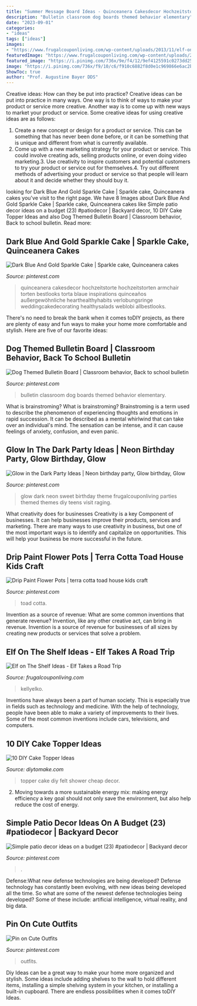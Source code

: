 ```yaml
---
title: "Summer Message Board Ideas - Quinceanera Cakesdecor Hochzeitstorte Hochzeitstorten Armchair Torten Bestlooks Torta Blaue Inspirations Quinceaños Außergewöhnliche Hearthealthyhabits Verlobungsringe Weddingcakedecorating Healthysalads Weblobi Allbestlooks"
description: "Bulletin classroom dog boards themed behavior elementary"
date: "2023-09-01"
categories:
- "ideas"
tags: ["ideas"]
images:
- "https://www.frugalcouponliving.com/wp-content/uploads/2013/11/elf-on-the-shelf-ideas-traffic-frugal-coupon-living.jpg"
featuredImage: "https://www.frugalcouponliving.com/wp-content/uploads/2013/11/elf-on-the-shelf-ideas-traffic-frugal-coupon-living.jpg"
featured_image: "https://i.pinimg.com/736x/9e/f4/12/9ef4125591c0273dd253b68401f694f1.jpg"
image: "https://i.pinimg.com/736x/f9/10/c6/f910c6882f8d0e1c969866e6ac2ba517.jpg"
ShowToc: true
author: "Prof. Augustine Bayer DDS"
---
```



Creative ideas: How can they be put into practice?
Creative ideas can be put into practice in many ways. One way is to think of ways to make your product or service more creative. Another way is to come up with new ways to market your product or service. Some creative ideas for using creative ideas are as follows:
1. Create a new concept or design for a product or service. This can be something that has never been done before, or it can be something that is unique and different from what is currently available.
2. Come up with a new marketing strategy for your product or service. This could involve creating ads, selling products online, or even doing video marketing.3. Use creativity to inspire customers and potential customers to try your product or service out for themselves.4. Try out different methods of advertising your product or service so that people will learn about it and decide whether they should buy it.

	

		
looking for Dark Blue And Gold Sparkle Cake | Sparkle cake, Quinceanera cakes you've visit to the right page. We have 8 Images about Dark Blue And Gold Sparkle Cake | Sparkle cake, Quinceanera cakes like Simple patio decor ideas on a budget (23) #patiodecor | Backyard decor, 10 DIY Cake Topper Ideas and also Dog Themed Bulletin Board | Classroom behavior, Back to school bulletin. Read more:
		
    
## Dark Blue And Gold Sparkle Cake | Sparkle Cake, Quinceanera Cakes

<img loading=lazy src="https://i.pinimg.com/736x/43/df/a3/43dfa3253c7f8e2a52790df7ea740c09.jpg" onerror="this.onerror=null;this.src='https://tse4.mm.bing.net/th?id=OIP.vWcVyNIIMA4Co1QnPbLZswHaLG&amp;pid=15.1';" alt="Dark Blue And Gold Sparkle Cake | Sparkle cake, Quinceanera cakes">

_Source: pinterest.com_

>quinceanera cakesdecor hochzeitstorte hochzeitstorten armchair torten bestlooks torta blaue inspirations quinceaños außergewöhnliche hearthealthyhabits verlobungsringe weddingcakedecorating healthysalads weblobi allbestlooks. 

	

There's no need to break the bank when it comes toDIY projects, as there are plenty of easy and fun ways to make your home more comfortable and stylish. Here are five of our favorite ideas: 

    
## Dog Themed Bulletin Board | Classroom Behavior, Back To School Bulletin

<img loading=lazy src="https://i.pinimg.com/736x/21/88/b2/2188b293443f83a2684a942576d6b586.jpg" onerror="this.onerror=null;this.src='https://tse1.mm.bing.net/th?id=OIP.trBh6TI7E-Dit0MTRBRi5AHaJ3&amp;pid=15.1';" alt="Dog Themed Bulletin Board | Classroom behavior, Back to school bulletin">

_Source: pinterest.com_

>bulletin classroom dog boards themed behavior elementary. 

	

What is brainstroming?
What is brainstroming? Brainstroming is a term used to describe the phenomenon of experiencing thoughts and emotions in rapid succession. It can be described as a mental whirlwind that can take over an individual's mind. The sensation can be intense, and it can cause feelings of anxiety, confusion, and even panic.

    
## Glow In The Dark Party Ideas | Neon Birthday Party, Glow Birthday, Glow

<img loading=lazy src="https://i.pinimg.com/736x/9e/f4/12/9ef4125591c0273dd253b68401f694f1.jpg" onerror="this.onerror=null;this.src='https://tse3.mm.bing.net/th?id=OIP.bBiourawdHN_Kj2a0DcwqQHaL2&amp;pid=15.1';" alt="Glow in the Dark Party Ideas | Neon birthday party, Glow birthday, Glow">

_Source: pinterest.com_

>glow dark neon sweet birthday theme frugalcouponliving parties themed themes diy teens visit raging. 

	

What creativity does for businesses
Creativity is a key Component of businesses. It can help businesses improve their products, services and marketing. There are many ways to use creativity in business, but one of the most important ways is to identify and capitalize on opportunities. This will help your business be more successful in the future.

    
## Drip Paint Flower Pots | Terra Cotta Toad House Kids Craft

<img loading=lazy src="https://i.pinimg.com/736x/73/ad/91/73ad910fbcbfe57bba875ac331ee1bea.jpg" onerror="this.onerror=null;this.src='https://tse3.mm.bing.net/th?id=OIP.8f4v0Ijh73Is_3u8_xQxmQHaLL&amp;pid=15.1';" alt="Drip Paint Flower Pots | terra cotta toad house kids craft">

_Source: pinterest.com_

>toad cotta. 

	

Invention as a source of revenue: What are some common inventions that generate revenue?
Invention, like any other creative act, can bring in revenue. Invention is a source of revenue for businesses of all sizes by creating new products or services that solve a problem.

    
## Elf On The Shelf Ideas - Elf Takes A Road Trip

<img loading=lazy src="https://www.frugalcouponliving.com/wp-content/uploads/2013/11/elf-on-the-shelf-ideas-traffic-frugal-coupon-living.jpg" onerror="this.onerror=null;this.src='https://tse4.mm.bing.net/th?id=OIP.1IrDiDhNEyjuOvgzc6NBLQHaLH&amp;pid=15.1';" alt="Elf on The Shelf Ideas - Elf Takes a Road Trip">

_Source: frugalcouponliving.com_

>kellyelko. 

	

Inventions have always been a part of human society. This is especially true in fields such as technology and medicine. With the help of technology, people have been able to make a variety of improvements to their lives. Some of the most common inventions include cars, televisions, and computers.

    
## 10 DIY Cake Topper Ideas

<img loading=lazy src="https://www.diytomake.com/wp-content/uploads/2015/11/Ckae-Topper-Felt.jpg" onerror="this.onerror=null;this.src='https://tse1.mm.bing.net/th?id=OIP.K3mwCwLJlZwzgahqPmQCXgHaLH&amp;pid=15.1';" alt="10 DIY Cake Topper Ideas">

_Source: diytomake.com_

>topper cake diy felt shower cheap decor. 

	

2. Moving towards a more sustainable energy mix: making energy efficiency a key goal should not only save the environment, but also help reduce the cost of energy.

    
## Simple Patio Decor Ideas On A Budget (23) #patiodecor | Backyard Decor

<img loading=lazy src="https://i.pinimg.com/736x/9a/9f/8d/9a9f8df27c07ad5192cf58a5c76ac961.jpg" onerror="this.onerror=null;this.src='https://tse1.mm.bing.net/th?id=OIP.cd2AbsLn42V2mSmb8jgmGgHaLH&amp;pid=15.1';" alt="Simple patio decor ideas on a budget (23) #patiodecor | Backyard decor">

_Source: pinterest.com_

>. 

	

Defense:What new defense technologies are being developed?
Defense technology has constantly been evolving, with new ideas being developed all the time. So what are some of the newest defense technologies being developed? Some of these include: artificial intelligence, virtual reality, and big data.

    
## Pin On Cute Outfits

<img loading=lazy src="https://i.pinimg.com/736x/f9/10/c6/f910c6882f8d0e1c969866e6ac2ba517.jpg" onerror="this.onerror=null;this.src='https://tse1.mm.bing.net/th?id=OIP.pdQ4q3n05Rl3kkRr6Kpe4AHaKm&amp;pid=15.1';" alt="Pin on Cute Outfits">

_Source: pinterest.com_

>outfits. 

	

Diy Ideas can be a great way to make your home more organized and stylish. Some ideas include adding shelves to the wall to hold different items, installing a simple shelving system in your kitchen, or installing a built-in cupboard. There are endless possibilities when it comes toDIY Ideas.

